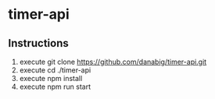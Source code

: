 # timer-api
## Instructions
1. execute git clone https://github.com/danabig/timer-api.git
2. execute cd ./timer-api
3. execute npm install
4. execute npm run start